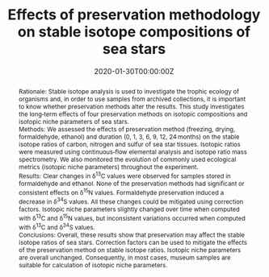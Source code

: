 ﻿---
title: "Effects of preservation methodology on stable isotope compositions of sea stars"
authors:
- Le Bourg B.
- Lepoint G.
- <strong>Michel L. N</strong>
date: "2020-01-30T00:00:00Z"
doi: "10.1002/rcm.8589"

# Schedule page publish date (NOT publication's date).
publishDate: "2017-01-01T00:00:00Z"

# Publication type.
# Legend: 0 = Uncategorized; 1 = Conference paper; 2 = Journal article;
# 3 = Preprint / Working Paper; 4 = Report; 5 = Book; 6 = Book section;
# 7 = Thesis; 8 = Patent
publication_types: ["2"]

# Publication name and optional abbreviated publication name.
publication: "*Rapid Communications in Mass Spectrometry*, 34 (2): e8589"
publication_short: ""

abstract: "Rationale: Stable isotope analysis is used to investigate the trophic ecology of organisms and, in order to use samples from archived collections, it is important to know whether preservation methods alter the results. This study investigates the long‐term effects of four preservation methods on isotopic compositions and isotopic niche parameters of sea stars.<br>
Methods: We assessed the effects of preservation method (freezing, drying, formaldehyde, ethanol) and duration (0, 1, 3, 6, 9, 12, 24 months) on the stable isotope ratios of carbon, nitrogen and sulfur of sea star tissues. Isotopic ratios were measured using continuous‐flow elemental analysis and isotope ratio mass spectrometry. We also monitored the evolution of commonly used ecological metrics (isotopic niche parameters) throughout the experiment.<br>
Results: Clear changes in δ<sup>13</sup>C values were observed for samples stored in formaldehyde and ethanol. None of the preservation methods had significant or consistent effects on δ<sup>15</sup>N values. Formaldehyde preservation induced a decrease in δ<sup>34</sup>S values. All these changes could be mitigated using correction factors. Isotopic niche parameters slightly changed over time when computed with δ<sup>13</sup>C and δ<sup>15</sup>N values, but inconsistent variations occurred when computed with δ<sup>13</sup>C and δ<sup>34</sup>S values.<br>
Conclusions: Overall, these results show that preservation may affect the stable isotope ratios of sea stars. Correction factors can be used to mitigate the effects of the preservation method on stable isotope ratios. Isotopic niche parameters are overall unchanged. Consequently, in most cases, museum samples are suitable for calculation of isotopic niche parameters."

# Summary. An optional shortened abstract.
summary: 

tags:
featured: false

# links:
#- name: ""
#  url: ""
url_pdf:	'http://hdl.handle.net/2268/242541'
url_code: ''
url_dataset: 'https://doi.org/10.1594/PANGAEA.906520'
url_poster: ''
url_project: ''
url_slides: ''
url_source: ''
url_video: ''

# Featured image
# To use, add an image named `featured.jpg/png` to your page's folder. 
image:
  caption: ''
  focal_point: ""
  preview_only: true

# Associated Projects (optional).
#   Associate this publication with one or more of your projects.
#   Simply enter your project's folder or file name without extension.
#   E.g. `internal-project` references `content/project/internal-project/index.md`.
#   Otherwise, set `projects: []`.
projects: [03-stable-isotopes-in-ecology]

# Slides (optional).
#   Associate this publication with Markdown slides.
#   Simply enter your slide deck's filename without extension.
#   E.g. `slides: "example"` references `content/slides/example/index.md`.
#   Otherwise, set `slides: ""`.
slides: ""
---
